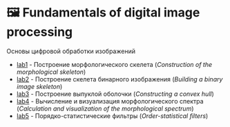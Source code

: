# 🖼️ Fundamentals of digital image processing

Основы цифровой обработки изображений


- [lab1](https://github.com/TemaBlag/BSU/tree/main/image_processing/lab1) - Построение морфологического скелета (_Construction of the morphological skeleton_)
- [lab2](https://github.com/TemaBlag/BSU/tree/main/image_processing/lab2) - Построение скелета бинарного изображения (_Building a binary image skeleton_)
- [lab3](https://github.com/TemaBlag/BSU/tree/main/image_processing/lab3) - Построение выпуклой оболочки (_Constructing a convex hull_)
- [lab4](https://github.com/TemaBlag/BSU/tree/main/image_processing/lab4) - Вычисление и визуализация морфологического спектра (_Calculation and visualization of the morphological spectrum_)
- [lab5](https://github.com/TemaBlag/BSU/tree/main/image_processing/lab5) - Порядко-статистические фильтры (_Order-statistical filters_)


